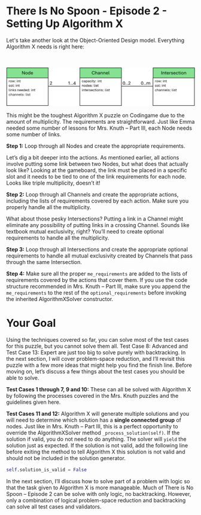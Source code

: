 # There Is No Spoon - Episode 2 - Setting Up Algorithm X

Let's take another look at the Object-Oriented Design model. Everything Algorithm X needs is right here:

<BR><BR>
![No Spoon 2 - OOD](ClassesWithLists.png)
<BR>

This might be the toughest Algorithm X puzzle on Codingame due to the amount of multiplicity. The requirements are straightforward. Just like Emma needed some number of lessons for Mrs. Knuth – Part III, each Node needs some number of links.

__Step 1:__ Loop through all Nodes and create the appropriate requirements.

Let’s dig a bit deeper into the actions. As mentioned earlier, all actions involve putting some link between two Nodes, but what does that actually look like? Looking at the gameboard, the link must be placed in a specific slot and it needs to be tied to one of the link requirements for each node. Looks like triple multiplicity, doesn’t it!

__Step 2:__ Loop through all Channels and create the appropriate actions, including the lists of requirements covered by each action. Make sure you properly handle all the multiplicity.

What about those pesky Intersections? Putting a link in a Channel might eliminate any possibility of putting links in a crossing Channel. Sounds like textbook mutual exclusivity, right? You’ll need to create optional requirements to handle all the multiplicity.

__Step 3:__ Loop through all Intersections and create the appropriate optional requirements to handle all mutual exclusivity created by Channels that pass through the same Intersection.

__Step 4:__ Make sure all the proper `me_requirements` are added to the lists of requirements covered by the actions that cover them. If you use the code structure recommended in Mrs. Knuth – Part III, make sure you append the `me_requirements` to the rest of the `optional_requirements` before invoking the inherited AlgorithmXSolver constructor.

# Your Goal

Using the techniques covered so far, you can solve most of the test cases for this puzzle, but you cannot solve them all. Test Case 8: Advanced and Test Case 13: Expert are just too big to solve purely with backtracking. In the next section, I will cover problem-space reduction, and I’ll revisit this puzzle with a few more ideas that might help you find the finish line. Before moving on, let’s discuss a few things about the test cases you should be able to solve.

__Test Cases 1 through 7, 9 and 10:__ These can all be solved with Algorithm X by following the processes covered in the Mrs. Knuth puzzles and the guidelines given here.

__Test Cases 11 and 12:__ Algorithm X will generate multiple solutions and you will need to determine which solution has a __single connected group__ of nodes. Just like in Mrs. Knuth – Part III, this is a perfect opportunity to override the AlgorithmXSolver method `_process_solution(self)`. If the solution if valid, you do not need to do anything. The solver will `yield` the solution just as expected. If the solution is not valid, add the following line before exiting the method to tell Algorithm X this solution is not valid and should not be included in the solution generator.

```python
self.solution_is_valid = False
```

In the next section, I’ll discuss how to solve part of a problem with logic so that the task given to Algorithm X is more manageable. Much of There is No Spoon – Episode 2 can be solve with only logic, no backtracking. However, only a combination of logical problem-space reduction and backtracking can solve all test cases and validators.
